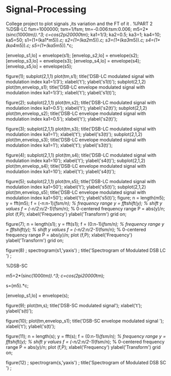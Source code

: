 # Signal-Processing
College project to plot signals ,its variation and the FT of it .
%PART 2
%DSB-LC
fsm=1000000;
tsm=1/fsm;
tm=-0.006:tsm:0.006;
m5=2*(sinc(1000*tm)).^3;
c=cos(2*pi*20000*tm);
ka1=1/3;
ka2=0.5;
ka3=1;
ka4=10;
ka5=50;
s1=(1+(ka1*m5)).*c;
s2=(1+(ka2*m5)).*c;
s3=(1+(ka3*m5)).*c;
s4=(1+(ka4*m5)).*c;
s5=(1+(ka5*m5)).*c;

[envelop_s1,lo] = envelope(s1);
[envelop_s2,lo] = envelope(s2);
[envelop_s3,lo] = envelope(s3);
[envelop_s4,lo] = envelope(s4);
[envelop_s5,lo] = envelope(s5);

figure(1);
subplot(2,1,1)
plot(tm,s1);
title('DSB-LC modulated signal with modulation index ka1=1/3');
xlabel('t');
ylabel('s1(t)');
subplot(2,1,2)
plot(tm,envelop_s1);
title('DSB-LC envelope modulated signal with modulation index ka1=1/3');
xlabel('t');
ylabel('s1(t)');

figure(2);
subplot(2,1,1)
plot(tm,s2);
title('DSB-LC modulated signal with modulation index ka1=0.5');
xlabel('t');
ylabel('s2(t)');
subplot(2,1,2)
plot(tm,envelop_s2);
title('DSB-LC envelope modulated signal with modulation index ka1=0.5');
xlabel('t');
ylabel('s2(t)');

figure(3);
subplot(2,1,1)
plot(tm,s3);
title('DSB-LC modulated signal with modulation index ka1=1');
xlabel('t');
ylabel('s3(t)');
subplot(2,1,2)
plot(tm,envelop_s3);
title('DSB-LC envelope modulated signal with modulation index ka1=1');
xlabel('t');
ylabel('s3(t)');

figure(4);
subplot(2,1,1)
plot(tm,s4);
title('DSB-LC modulated signal with modulation index ka1=10');
xlabel('t');
ylabel('s4(t)');
subplot(2,1,2)
plot(tm,envelop_s4);
title('DSB-LC envelope modulated signal with modulation index ka1=10');
xlabel('t');
ylabel('s4(t)');

figure(5);
subplot(2,1,1)
plot(tm,s5);
title('DSB-LC modulated signal with modulation index ka1=50');
xlabel('t');
ylabel('s5(t)');
subplot(2,1,2)
plot(tm,envelop_s5);
title('DSB-LC envelope modulated signal with modulation index ka1=50');
xlabel('t');
ylabel('s5(t)');
figure;
n = length(m5);
y = fft(m5);
f = (-n:n-1)*(fsm/n); % frequency range
y = fftshift(y); % shift y values
f = (-n/2:n/2-1)*(fsm/n); % 0-centered frequency range
P = abs(y)/n;
plot (f,P);
xlabel('Frequency')
ylabel('Transform')
grid on;

figure(7);
n = length(s1);
y = fft(s1);
f = (0:n-1)*(fsm/n); % frequency range
y = fftshift(y); % shift y values
f = (-n/2:n/2-1)*(fsm/n); % 0-centered frequency range
P = abs(y)/n;
plot (f,P);
xlabel('Frequency')
ylabel('Transform')
grid on;

 figure(8) ;
spectrogram(s1,'yaxis') ;
title('Spectrogram of Modulated DSB LC ') ;

%DSB-SC

m5=2*(sinc(1000*tm)).^3;
c=cos(2*pi*20000*tm);

s=(m5).*c;


[envelop_s1,lo] = envelope(s);

figure(9);
plot(tm,s);
title('DSB-SC modulated signal');
xlabel('t');
ylabel('s(t)');


figure(10);
plot(tm,envelop_s1);
title('DSB-SC envelope modulated signal ');
xlabel('t');
ylabel('s(t)');


figure(11);
n = length(s);
y = fft(s);
f = (0:n-1)*(fsm/n); % frequency range
y = fftshift(y); % shift y values
f = (-n/2:n/2-1)*(fsm/n); % 0-centered frequency range
P = abs(y)/n;
plot (f,P);
xlabel('Frequency')
ylabel('Transform')
grid on;

 figure(12) ;
spectrogram(s,'yaxis') ;
title('Spectrogram of Modulated DSB SC ') ;
